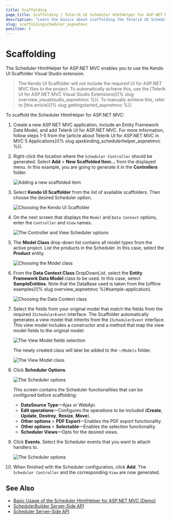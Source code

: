 ```yaml
---
title: Scaffolding
page_title: Scaffolding | Telerik UI Scheduler HtmlHelper for ASP.NET MVC
description: "Learn the basics about scaffolding the Telerik UI Scheduler HtmlHelper for ASP.NET MVC by using the Scaffolder extension for Visual Studio"
slug: scaffoldingscheduler_aspnetmvc
position: 5
---
```


# Scaffolding

The Scheduler HtmlHelper for ASP.NET MVC enables you to use the Kendo UI Scaffolder Visual Studio extension.

> The Kendo UI Scaffolder will not include the required UI for ASP.NET MVC files to the project. To automatically achieve this, use the [Telerik UI for ASP.NET MVC Visual Studio Extensions]({% slug overview_visualstudio_aspnetmvc %}). To manually achieve this, refer to [this article]({% slug gettingstarted_aspnetmvc %}).

To scaffold the Scheduler HtmlHelper for ASP.NET MVC:

1. Create a new ASP.NET MVC application, include an Entity Framework Data Model, and add Telerik UI for ASP.NET MVC. For more information, follow steps 1-5 from the [article about Telerik UI for ASP.NET MVC in MVC 5 Applications]({% slug ajaxbinding_schedulerhelper_aspnetmvc %}).
1. Right-click the location where the `Scheduler Controller` should be generated. Select **Add** > **New Scaffolded Item...** from the displayed menu. In this example, you are going to generate it in the **Controllers** folder.

    ![Adding a new scaffolded item](images/scaffolding/scheduler_new_scaffolded_item.png)

1. Select **Kendo UI Scaffolder** from the list of available scaffolders. Then choose the desired Scheduler option.

    ![Choosing the Kendo UI Scaffolder](../../images/scaffolding/kendo_ui_scaffolder.png)

1. On the next screen that displays the `Model` and `Data Context` options, enter the `Controller` and `View` names.

    ![The Controller and View Scheduler options](images/scaffolding/ui_for_aspnetmvc_scheduler_1.png)

1. The **Model Class** drop-down list contains all model types from the active project. List the products in the Scheduler. In this case, select the **Product** entity.

    ![Choosing the Model class](images/scaffolding/ui_for_aspnetmvc_scheduler_3.png)

1. From the **Data Context Class** DropDownList, select the **Entity Framework Data Model** class to be used. In this case, select **SampleEntities**. Note that the DataBase used is taken from the [offline examples]({% slug overview_aspnetmvc %}#sample-application).

    ![Choosing the Data Context class](images/scaffolding/ui_for_aspnetmvc_scheduler_2.png)

1. Select the fields from your original model that match the fields from the required `ISchedulerEvent` interface. The Scaffolder automatically generates a view model that inherits from the `ISchedulerEvent` interface. This view model includes a constructor and a method that map the view model fields to the original model:

    ![The View Model fields selection](images/scaffolding/ui_for_aspnetmvc_scheduler_4.png)

    The newly created class will later be added to the `~/Models` folder.

    ![The View Model class](images/scaffolding/ui_for_aspnetmvc_scheduler_7.png)

1. Click **Scheduler Options**.

    ![The Scheduler options](images/scaffolding/ui_for_aspnetmvc_scheduler_5.png)

    This screen contains the Scheduler functionalities that can be configured before scaffolding:

    * **DataSource Type**&mdash;Ajax or WebApi.
    * **Edit operations**&mdash;Configures the operations to be included (**Create**, **Update**, **Destroy**, **Resize**, **Move**).
    * **Other options** > **PDF Export**&mdash;Enables the PDF export functionality.
    * **Other options** > **Selectable**&mdash;Enables the selection functionality.
    * **Scheduler Views**&mdash;Opts for the desired views.

1. Click **Events**. Select the Scheduler events that you want to attach handlers to.

    ![The Scheduler options](images/scaffolding/ui_for_aspnetmvc_scheduler_6.png)

1. When finished with the Scheduler configuration, click **Add**. The `Scheduler Controller` and the corresponding `View` are now generated.

## See Also

* [Basic Usage of the Scheduler HtmlHelper for ASP.NET MVC (Demo)](https://demos.telerik.com/aspnet-mvc/scheduler)
* [SchedulerBuilder Server-Side API](http://docs.telerik.com/aspnet-mvc/api/Kendo.Mvc.UI.Fluent/SchedulerBuilder)
* [Scheduler Server-Side API](/api/scheduler)
